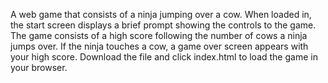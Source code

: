 A web game that consists of a ninja jumping over a cow. When loaded in, the start screen displays a brief prompt showing the controls to the game. The game consists of a high score following the number of cows a ninja jumps over. If the ninja touches a cow, a game over screen appears with your high score.
Download the file and click index.html to load the game in your browser. 
